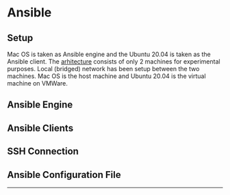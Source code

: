 # Ansible

## Setup
Mac OS is taken as Ansible engine and the Ubuntu 20.04 is taken as the Ansible client. The [arhitecture](/architecture.md) consists of only 2 machines for experimental purposes. Local (bridged) network has been setup between the two machines. Mac OS is the host machine and Ubuntu 20.04 is the virtual machine on VMWare.

## Ansible Engine

## Ansible Clients

## SSH Connection

## Ansible Configuration File


---
